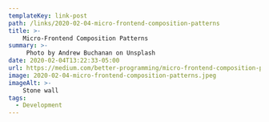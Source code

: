 ```yaml
---
templateKey: link-post
path: /links/2020-02-04-micro-frontend-composition-patterns
title: >-
    Micro-Frontend Composition Patterns
summary: >-
     Photo by Andrew Buchanan on Unsplash 
date: 2020-02-04T13:22:33-05:00
url: https://medium.com/better-programming/micro-frontend-composition-patterns-9b789c0dad81
image: 2020-02-04-micro-frontend-composition-patterns.jpeg
imageAlt: >-
    Stone wall
tags:
  - Development
---
```

